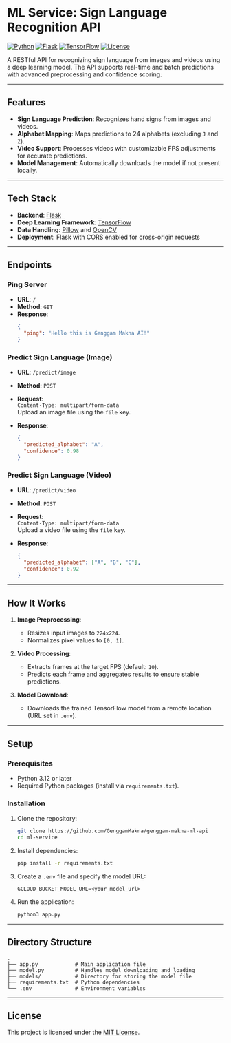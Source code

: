 # ML Service: Sign Language Recognition API

[![Python](https://img.shields.io/badge/Python-3.12-blue)](https://www.python.org/) [![Flask](https://img.shields.io/badge/Flask-2.3.3-green)](https://flask.palletsprojects.com/) [![TensorFlow](https://img.shields.io/badge/TensorFlow-2.18.0-orange)](https://www.tensorflow.org/) [![License](https://img.shields.io/badge/license-MIT-green)](LICENSE)

A RESTful API for recognizing sign language from images and videos using a deep learning model. The API supports real-time and batch predictions with advanced preprocessing and confidence scoring.

---

## Features

- **Sign Language Prediction**: Recognizes hand signs from images and videos.
- **Alphabet Mapping**: Maps predictions to 24 alphabets (excluding `J` and `Z`).
- **Video Support**: Processes videos with customizable FPS adjustments for accurate predictions.
- **Model Management**: Automatically downloads the model if not present locally.

---

## Tech Stack

- **Backend**: [Flask](https://flask.palletsprojects.com/)  
- **Deep Learning Framework**: [TensorFlow](https://www.tensorflow.org/)  
- **Data Handling**: [Pillow](https://python-pillow.org/) and [OpenCV](https://opencv.org/)  
- **Deployment**: Flask with CORS enabled for cross-origin requests  

---

## Endpoints

### Ping Server

- **URL**: `/`
- **Method**: `GET`
- **Response**:
  ```json
  {
    "ping": "Hello this is Genggam Makna AI!"
  }
  ```

### Predict Sign Language (Image)

- **URL**: `/predict/image`
- **Method**: `POST`
- **Request**:  
  `Content-Type: multipart/form-data`  
  Upload an image file using the `file` key.

- **Response**:
  ```json
  {
    "predicted_alphabet": "A",
    "confidence": 0.98
  }
  ```

### Predict Sign Language (Video)

- **URL**: `/predict/video`
- **Method**: `POST`
- **Request**:  
  `Content-Type: multipart/form-data`  
  Upload a video file using the `file` key.

- **Response**:
  ```json
  {
    "predicted_alphabet": ["A", "B", "C"],
    "confidence": 0.92
  }
  ```

---

## How It Works

1. **Image Preprocessing**: 
   - Resizes input images to `224x224`.
   - Normalizes pixel values to `[0, 1]`.

2. **Video Processing**: 
   - Extracts frames at the target FPS (default: `10`).
   - Predicts each frame and aggregates results to ensure stable predictions.

3. **Model Download**:
   - Downloads the trained TensorFlow model from a remote location (URL set in `.env`).

---

## Setup

### Prerequisites

- Python 3.12 or later
- Required Python packages (install via `requirements.txt`).

### Installation

1. Clone the repository:
   ```bash
   git clone https://github.com/GenggamMakna/genggam-makna-ml-api
   cd ml-service
   ```

2. Install dependencies:
   ```bash
   pip install -r requirements.txt
   ```

3. Create a `.env` file and specify the model URL:
   ```env
   GCLOUD_BUCKET_MODEL_URL=<your_model_url>
   ```

4. Run the application:
   ```bash
   python3 app.py
   ```

---

## Directory Structure

```plaintext
.
├── app.py            # Main application file
├── model.py          # Handles model downloading and loading
├── models/           # Directory for storing the model file
├── requirements.txt  # Python dependencies
└── .env              # Environment variables
```

---

## License

This project is licensed under the [MIT License](LICENSE).
